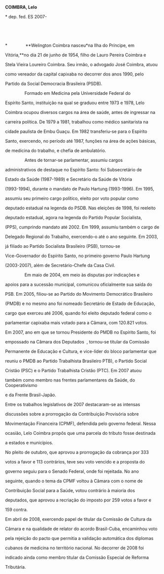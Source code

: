 **COIMBRA, Lelo**



\* dep. fed. ES 2007-



 



 



*               **Welington Coimbra nasceu*na Ilha do Príncipe, em

Vitória,**no dia 21 de junho de 1954, filho de Lauro Pereira Coimbra e

Stela Vieira Loureiro Coimbra. Seu irmão, o advogado José Coimbra, atuou

como vereador da capital capixaba no decorrer dos anos 1990, pelo

Partido da Social Democracia Brasileira (PSDB).



                Formado em Medicina pela Universidade Federal do

Espírito Santo, instituição na qual se graduou entre 1973 e 1978, Lelo

Coimbra ocupou diversos cargos na área de saúde, antes de ingressar na

carreira política. De 1979 a 1981, trabalhou como médico sanitarista na

cidade paulista de Embu Guaçu. Em 1982 transferiu-se para o Espírito

Santo, exercendo, no período até 1987, funções na área de ações básicas,

de medicina do trabalho, e chefia de ambulatório.



                Antes de tornar-se parlamentar, assumiu cargos

administrativos de destaque no Espírito Santo: foi Subsecretário de

Estado da Saúde (1987-1989) e Secretário da Saúde de Vitória

(1993-1994), durante o mandato de Paulo Hartung (1993-1996). Em 1995,

assumiu seu primeiro cargo político, eleito por voto popular como

deputado estadual na legenda do PSDB. Nas eleições de 1998, foi reeleito

deputado estadual, agora na legenda do Partido Popular Socialista,

(PPS), cumprindo mandato até 2002. Em 1999, assumiu também o cargo de

Delegado Regional do Trabalho, exercendo-o até o ano seguinte. Em 2003,

já filiado ao Partido Socialista Brasileiro (PSB), tornou-se

Vice-Governador do Espírito Santo, no primeiro governo Paulo Hartung

(2003-2007), além de Secretário-Chefe da Casa Civil.



                Em maio de 2004, em meio às disputas por indicações e

apoios para a sucessão municipal, comunicou oficialmente sua saída do

PSB. Em 2005, filiou-se ao Partido do Movimento Democrático Brasileiro

(PMDB) e no mesmo ano foi nomeado Secretário de Estado de Educação,

cargo que exerceu até 2006, quando foi eleito deputado federal como o

parlamentar capixaba mais votado para a Câmara, com 120.821 votos.



Em 2007, ano em que se tornou Presidente do PMDB no Espírito Santo, foi

empossado na Câmara dos Deputados  , tornou-se titular da Comissão

Permanente de Educação e Cultura, e vice-líder do bloco parlamentar que

reuniu o PMDB ao Partido Trabalhista Brasileiro PTB), o Partido Social

Cristão (PSC) e o Partido Trabalhista Cristão (PTC). Em 2007 atuou

também como membro nas frentes parlamentares da Saúde, do Cooperativismo

e da Frente Brasil-Japão.



Entre os trabalhos legislativos de 2007 destacaram-se as intensas

discussões sobre a prorrogação da Contribuição Provisória sobre

Movimentação Financeira (CPMF), defendida pelo governo federal. Nessa

ocasião, Lelo Coimbra propôs que uma parcela do tributo fosse destinada

a estados e municípios.



No pleito de outubro, que aprovou a prorrogação da cobrança por 333

votos a favor e 113 contrários, teve seu voto vencido e a proposta do

governo seguiu para o Senado Federal, onde foi rejeitada. No ano

seguinte, quando o tema da CPMF voltou à Câmara com o nome de

Contribuição Social para a Saúde, votou contrário à maioria dos

deputados, que aprovou a recriação do imposto por 259 votos a favor e

159 contra.



Em abril de 2008, exercendo papel de titular da Comissão de Cultura da

Câmara e na qualidade de relator do acordo Brasil-Cuba, encaminhou voto

pela rejeição do pacto que permitia a validação automática dos diplomas

cubanos de medicina no território nacional. No decorrer de 2008 foi

indicado ainda como membro titular da Comissão Especial de Reforma

Tributária.



 



 



